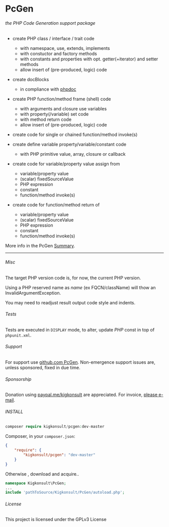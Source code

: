 [comment]: # (This file is part of PcGen, PHP Code Generation support package. Copyright 2020 Kjell-Inge Gustafsson, kigkonsult, All rights reserved, licence GPL 3.0)
# PcGen

###### the PHP Code Generation support package

* create PHP class / interface / trait code<br>
  * with namespace, use, extends, implements 
  * with constuctor and factory methods 
  * with constants and properties with opt. getter(+iterator) and setter methods
  * allow insert of (pre-produced, logic) code 

* create docBlocks
  * in compliance with [phpdoc]

* create PHP function/method frame (shell) code
  * with arguments and closure use variables
  * with property(/variable) set code
  * with method return code
  * allow insert of (pre-produced, logic) code 

* create code for single or chained function/method invoke(s)
  
* create define variable property/variable/constant code
  * with PHP primitive value, array, closure or callback 

* create code for variable/property value assign from
  * variable/property value
  * (scalar) fixedSourceValue
  * PHP expression
  * constant
  * function/method invoke(s)
    
* create code for function/method return of 
  * variable/property value
  * (scalar) fixedSourceValue
  * PHP expression
  * constant  
  * function/method invoke(s)
   
More info in the PcGen [Summary].

--- 
###### Misc

The target PHP version code is, for now, the current PHP version. 

Using a PHP reserved name as _name_ (ex FQCN/className) will thow an InvalidArgumentException. 

You may need to readjust result output code style and indents.


###### Tests

Tests are executed in ```DISPLAY``` mode, to alter, update _PHP_ const in top of ```phpunit.xml```.  


###### Support

For support use [github.com PcGen]. Non-emergence support issues are, unless sponsored, fixed in due time.


###### Sponsorship

Donation using <a href="https://paypal.me/kigkonsult?locale.x=en_US" rel="nofollow">paypal.me/kigkonsult</a> are appreciated. 
For invoice, <a href="mailto:ical@kigkonsult.se">please e-mail</a>.

###### INSTALL

``` php
composer require kigkonsult/pcgen:dev-master
```

Composer, in your `composer.json`:

``` json
{
    "require": {
        "kigkonsult/pcgen": "dev-master"
    }
}
```

Otherwise , download and acquire..

``` php
namespace Kigkonsult\PcGen;
...
include 'pathToSource/Kigkonsult/PcGen/autoload.php';
```


###### License

This project is licensed under the GPLv3 License

[Composer]:https://getcomposer.org/
[github.com PcGen]:https://github.com/iCalcreator/PcGen
[phpdoc]:https://phpdoc.org
[Summary]:docs/Summary.md
